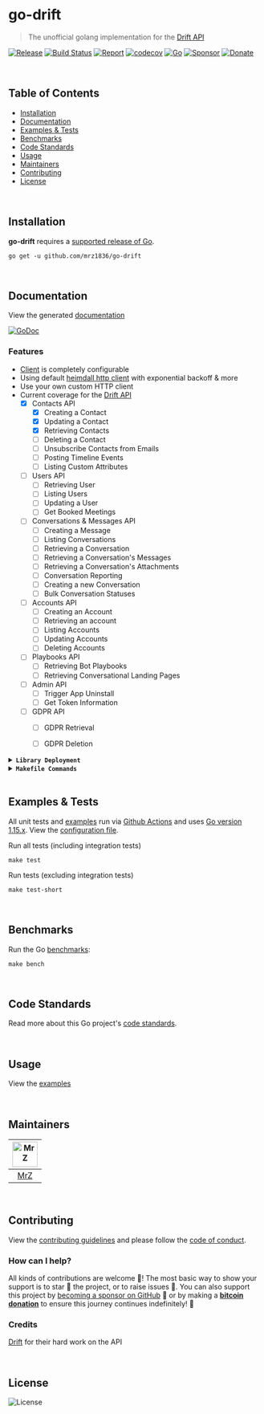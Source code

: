 # go-drift
> The unofficial golang implementation for the [Drift API](https://devdocs.drift.com/docs/using-drift-apis)

[![Release](https://img.shields.io/github/release-pre/mrz1836/go-drift.svg?logo=github&style=flat&v=1)](https://github.com/mrz1836/go-drift/releases)
[![Build Status](https://img.shields.io/github/workflow/status/mrz1836/go-drift/run-go-tests?logo=github&v=3)](https://github.com/mrz1836/go-drift/actions)
[![Report](https://goreportcard.com/badge/github.com/mrz1836/go-drift?style=flat&v=2)](https://goreportcard.com/report/github.com/mrz1836/go-drift)
[![codecov](https://codecov.io/gh/mrz1836/go-drift/branch/master/graph/badge.svg)](https://codecov.io/gh/mrz1836/go-drift)
[![Go](https://img.shields.io/github/go-mod/go-version/mrz1836/go-drift)](https://golang.org/)
[![Sponsor](https://img.shields.io/badge/sponsor-MrZ-181717.svg?logo=github&style=flat&v=3)](https://github.com/sponsors/mrz1836)
[![Donate](https://img.shields.io/badge/donate-bitcoin-ff9900.svg?logo=bitcoin&style=flat)](https://mrz1818.com/?tab=tips&utm_source=github&utm_medium=sponsor-link&utm_campaign=go-drift&utm_term=go-drift&utm_content=go-drift)

<br/>

## Table of Contents
- [Installation](#installation)
- [Documentation](#documentation)
- [Examples & Tests](#examples--tests)
- [Benchmarks](#benchmarks)
- [Code Standards](#code-standards)
- [Usage](#usage)
- [Maintainers](#maintainers)
- [Contributing](#contributing)
- [License](#license)

<br/>

## Installation

**go-drift** requires a [supported release of Go](https://golang.org/doc/devel/release.html#policy).
```shell script
go get -u github.com/mrz1836/go-drift
```

<br/>

## Documentation
View the generated [documentation](https://pkg.go.dev/github.com/mrz1836/go-drift)

[![GoDoc](https://godoc.org/github.com/mrz1836/go-drift?status.svg&style=flat)](https://pkg.go.dev/github.com/mrz1836/go-drift)

### Features
- [Client](client.go) is completely configurable
- Using default [heimdall http client](https://github.com/gojek/heimdall) with exponential backoff & more
- Use your own custom HTTP client
- Current coverage for the [Drift API](https://devdocs.drift.com/docs/using-drift-apis)
    - [x] Contacts API
        - [x] Creating a Contact
        - [x] Updating a Contact
        - [x] Retrieving Contacts
        - [ ] Deleting a Contact
        - [ ] Unsubscribe Contacts from Emails
        - [ ] Posting Timeline Events
        - [ ] Listing Custom Attributes
    - [ ] Users API
        - [ ] Retrieving User
        - [ ] Listing Users
        - [ ] Updating a User
        - [ ] Get Booked Meetings
    - [ ] Conversations & Messages API
        - [ ] Creating a Message
        - [ ] Listing Conversations
        - [ ] Retrieving a Conversation
        - [ ] Retrieving a Conversation's Messages
        - [ ] Retrieving a Conversation's Attachments
        - [ ] Conversation Reporting
        - [ ] Creating a new Conversation
        - [ ] Bulk Conversation Statuses
    - [ ] Accounts API
        - [ ] Creating an Account
        - [ ] Retrieving an account
        - [ ] Listing Accounts
        - [ ] Updating Accounts
        - [ ] Deleting Accounts
    - [ ] Playbooks API
        - [ ] Retrieving Bot Playbooks
        - [ ] Retrieving Conversational Landing Pages
    - [ ] Admin API
        - [ ] Trigger App Uninstall
        - [ ] Get Token Information
    - [ ] GDPR API
      - [ ] GDPR Retrieval
      - [ ] GDPR Deletion


<details>
<summary><strong><code>Library Deployment</code></strong></summary>
<br/>

[goreleaser](https://github.com/goreleaser/goreleaser) for easy binary or library deployment to Github and can be installed via: `brew install goreleaser`.

The [.goreleaser.yml](.goreleaser.yml) file is used to configure [goreleaser](https://github.com/goreleaser/goreleaser).

Use `make release-snap` to create a snapshot version of the release, and finally `make release` to ship to production.
</details>

<details>
<summary><strong><code>Makefile Commands</code></strong></summary>
<br/>

View all `makefile` commands
```shell script
make help
```

List of all current commands:
```text
all                  Runs lint, test-short and vet
clean                Remove previous builds and any test cache data
clean-mods           Remove all the Go mod cache
coverage             Shows the test coverage
godocs               Sync the latest tag with GoDocs
help                 Show this help message
install              Install the application
install-go           Install the application (Using Native Go)
lint                 Run the golangci-lint application (install if not found)
release              Full production release (creates release in Github)
release              Runs common.release then runs godocs
release-snap         Test the full release (build binaries)
release-test         Full production test release (everything except deploy)
replace-version      Replaces the version in HTML/JS (pre-deploy)
tag                  Generate a new tag and push (tag version=0.0.0)
tag-remove           Remove a tag if found (tag-remove version=0.0.0)
tag-update           Update an existing tag to current commit (tag-update version=0.0.0)
test                 Runs vet, lint and ALL tests
test-ci              Runs all tests via CI (exports coverage)
test-ci-no-race      Runs all tests via CI (no race) (exports coverage)
test-ci-short        Runs unit tests via CI (exports coverage)
test-short           Runs vet, lint and tests (excludes integration tests)
uninstall            Uninstall the application (and remove files)
update-linter        Update the golangci-lint package (macOS only)
vet                  Run the Go vet application
```
</details>

<br/>

## Examples & Tests
All unit tests and [examples](examples) run via [Github Actions](https://github.com/mrz1836/go-drift/actions) and
uses [Go version 1.15.x](https://golang.org/doc/go1.15). View the [configuration file](.github/workflows/run-tests.yml).

Run all tests (including integration tests)
```shell script
make test
```

Run tests (excluding integration tests)
```shell script
make test-short
```

<br/>

## Benchmarks
Run the Go [benchmarks](client_test.go):
```shell script
make bench
```

<br/>

## Code Standards
Read more about this Go project's [code standards](CODE_STANDARDS.md).

<br/>

## Usage
View the [examples](examples)
 
<br/>

## Maintainers
| [<img src="https://github.com/mrz1836.png" height="50" alt="MrZ" />](https://github.com/mrz1836) |
|:---:|
| [MrZ](https://github.com/mrz1836) |
              
<br/>

## Contributing
View the [contributing guidelines](CONTRIBUTING.md) and please follow the [code of conduct](CODE_OF_CONDUCT.md).

### How can I help?
All kinds of contributions are welcome :raised_hands:! 
The most basic way to show your support is to star :star2: the project, or to raise issues :speech_balloon:. 
You can also support this project by [becoming a sponsor on GitHub](https://github.com/sponsors/mrz1836) :clap: 
or by making a [**bitcoin donation**](https://mrz1818.com/?tab=tips&utm_source=github&utm_medium=sponsor-link&utm_campaign=go-drift&utm_term=go-drift&utm_content=go-drift) to ensure this journey continues indefinitely! :rocket:


### Credits

[Drift](https://devdocs.drift.com/) for their hard work on the API

<br/>

## License

![License](https://img.shields.io/github/license/mrz1836/go-drift.svg?style=flat)